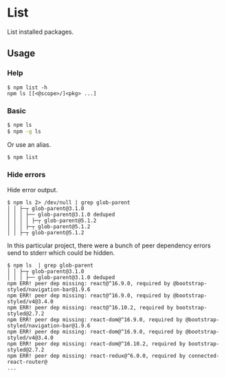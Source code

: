 # List

List installed packages.


## Usage

### Help

```console
$ npm list -h
npm ls [[<@scope>/]<pkg> ...]
```

### Basic

```sh
$ npm ls
$ npm -g ls
```

Or use an alias.

```sh
$ npm list
```

### Hide errors

Hide error output.

```console
$ npm ls 2> /dev/null | grep glob-parent 
│ │ ├─┬ glob-parent@3.1.0
│ │ │ ├── glob-parent@3.1.0 deduped
│ │ │ │ ├─┬ glob-parent@5.1.2
│ │ │ ├─┬ glob-parent@5.1.2
│ │ ├─┬ glob-parent@5.1.2
```

In this particular project, there were a bunch of peer dependency errors send to stderr which could be hidden.

```console
$ npm ls  | grep glob-parent    
│ │ ├─┬ glob-parent@3.1.0
│ │ │ ├── glob-parent@3.1.0 deduped
npm ERR! peer dep missing: react@^16.9.0, required by @bootstrap-styled/navigation-bar@1.9.6
npm ERR! peer dep missing: react@^16.9.0, required by @bootstrap-styled/v4@3.4.0
npm ERR! peer dep missing: react@^16.10.2, required by bootstrap-styled@2.7.2
npm ERR! peer dep missing: react-dom@^16.9.0, required by @bootstrap-styled/navigation-bar@1.9.6
npm ERR! peer dep missing: react-dom@^16.9.0, required by @bootstrap-styled/v4@3.4.0
npm ERR! peer dep missing: react-dom@^16.10.2, required by bootstrap-styled@2.7.2
npm ERR! peer dep missing: react-redux@^6.0.0, required by connected-react-router@
...
```

